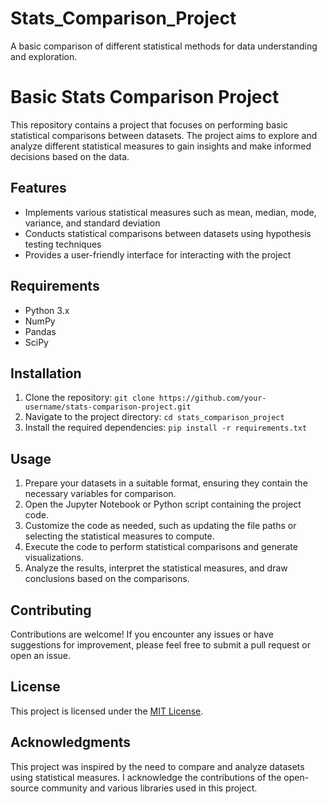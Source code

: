 # Stats_Comparison_Project
A basic comparison of different statistical methods for data understanding and exploration.
# Basic Stats Comparison Project

This repository contains a project that focuses on performing basic statistical comparisons between datasets. The project aims to explore and analyze different statistical measures to gain insights and make informed decisions based on the data.

## Features

- Implements various statistical measures such as mean, median, mode, variance, and standard deviation
- Conducts statistical comparisons between datasets using hypothesis testing techniques
- Provides a user-friendly interface for interacting with the project

## Requirements

- Python 3.x
- NumPy
- Pandas
- SciPy

## Installation

1. Clone the repository: `git clone https://github.com/your-username/stats-comparison-project.git`
2. Navigate to the project directory: `cd stats_comparison_project`
3. Install the required dependencies: `pip install -r requirements.txt`

## Usage

1. Prepare your datasets in a suitable format, ensuring they contain the necessary variables for comparison.
2. Open the Jupyter Notebook or Python script containing the project code.
3. Customize the code as needed, such as updating the file paths or selecting the statistical measures to compute.
4. Execute the code to perform statistical comparisons and generate visualizations.
5. Analyze the results, interpret the statistical measures, and draw conclusions based on the comparisons.

## Contributing

Contributions are welcome! If you encounter any issues or have suggestions for improvement, please feel free to submit a pull request or open an issue.

## License

This project is licensed under the [MIT License](LICENSE).

## Acknowledgments

This project was inspired by the need to compare and analyze datasets using statistical measures. I acknowledge the contributions of the open-source community and various libraries used in this project.
